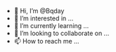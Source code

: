 - 👋 Hi, I’m @Bqday
- 👀 I’m interested in ...
- 🌱 I’m currently learning ...
- 💞️ I’m looking to collaborate on ...
- 📫 How to reach me ...

<!---
Bqday/Bqday is a ✨ special ✨ repository because its `README.md` (this file) appears on your GitHub profile.
You can click the Preview link to take a look at your changes.
--->
